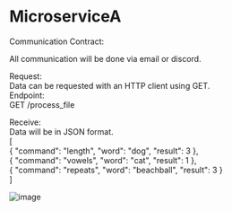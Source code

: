 # MicroserviceA

Communication Contract:

All communication will be done via email or discord.


Request:<br />
Data can be requested with an HTTP client using GET.<br />
Endpoint:<br />
GET /process_file<br />


Receive:<br />
Data will be in JSON format.<br />
[<br />
  { "command": "length", "word": "dog", "result": 3 },<br />
  { "command": "vowels", "word": "cat", "result": 1 },<br />
  { "command": "repeats", "word": "beachball", "result": 3 }<br />
]<br />


![image](https://github.com/user-attachments/assets/79a02bb3-f437-4400-b5ba-5e673eef27b6)



